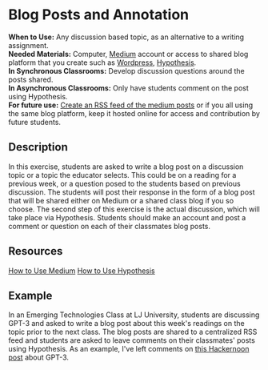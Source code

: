 # Blog Posts and Annotation
**When to Use:** Any discussion based topic, as an alternative to a writing assignment.  
**Needed Materials:** Computer, [Medium](https://medium.com/) account or access to shared blog platform that you create such as [Wordpress](https://wordpress.com/), [Hypothesis](https://web.hypothes.is/).   
**In Synchronous Classrooms:** Develop discussion questions around the posts shared.  
**In Asynchronous Classrooms:** Only have students comment on the post using Hypothesis.   
**For future use:** [Create an RSS feed of the medium posts](https://medium.com/live-your-life-on-purpose/medium-rss-feeds-df32ba80f8f) or if you all using the same blog platform, keep it hosted online for access and contribution by future students.   

## Description
In this exercise, students are asked to write a blog post on a discussion topic or a topic the educator selects. This could be on a reading for a previous week, or a question posed to the students based on previous discussion. The students will post their response in the form of a blog post that will be shared either on Medium or a shared class blog if you so choose. The second step of this exercise is the actual discussion, which will take place via Hypothesis. Students should make an account and post a comment or question on each of their classmates blog posts. 

## Resources
[How to Use Medium](https://blog.hubspot.com/marketing/how-to-use-medium)
[How to Use Hypothesis](https://web.hypothes.is/help/) 

## Example
In an Emerging Technologies Class at LJ University, students are discussing GPT-3 and asked to write a blog post about this week's readings on the topic prior to the next class. The blog posts are shared to a centralized RSS feed and students are asked to leave comments on their classmates' posts using Hypothesis. As an example, I've left comments on [this Hackernoon post](https://hackernoon.com/what-is-gpt-3-and-why-do-we-need-it-673j34q7) about GPT-3. 
